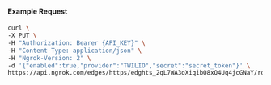<!-- Code generated for API Clients. DO NOT EDIT. -->

#### Example Request

```bash
curl \
-X PUT \
-H "Authorization: Bearer {API_KEY}" \
-H "Content-Type: application/json" \
-H "Ngrok-Version: 2" \
-d '{"enabled":true,"provider":"TWILIO","secret":"secret_token"}' \
https://api.ngrok.com/edges/https/edghts_2qL7WA3oXiqibQ8xQ4Uq4jcGNaY/routes/edghtsrt_2qL7W9atFvcWXCY9UD8zByBE7yq/webhook_verification
```
